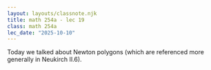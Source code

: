 ```yaml
---
layout: layouts/classnote.njk
title: math 254a - lec 19
class: math 254a
lec_date: "2025-10-10"
---
```


Today we talked about Newton polygons (which are referenced more generally in Neukirch II.6).

